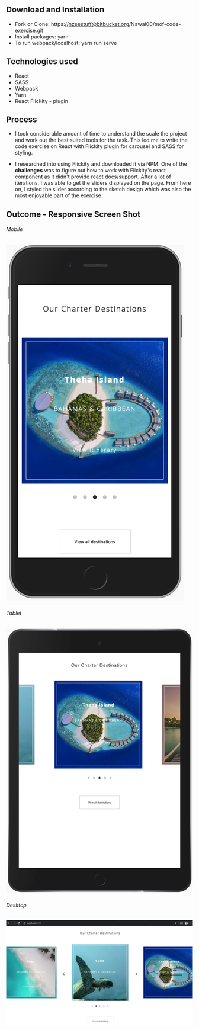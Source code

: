 ## Download and Installation

* Fork or Clone: https://nzeestuff@bitbucket.org/Nawal00/mof-code-exercise.git
* Install packages: yarn
* To run webpack/localhost: yarn run serve

## Technologies used

* React
* SASS
* Webpack
* Yarn
* React Flickity - plugin

## Process

* I took considerable amount of time to understand the scale the project and work out the best suited tools for the task. This led me to write the code exercise on React with Flickity plugin for carousel and SASS for styling.

* I researched into using Flickity and downloaded it via NPM. One of the **challenges** was to figure out how to work with Flickity's react component as it didn't provide react docs/support. After a lot of iterations, I was able to get the sliders displayed on the page. From here on, I styled the slider according to the sketch design which was also the most enjoyable part of the exercise.

## Outcome - Responsive Screen Shot

###### Mobile

![Mobile](images/mobile.png)


###### Tablet

![Tablet](images/tablet.png)


###### Desktop

![Desktop](images/desktop.png)
